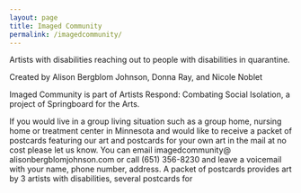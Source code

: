 ```yaml
---
layout: page
title: Imaged Community
permalink: /imagedcommunity/
---
```


Artists with disabilities reaching out to people with disabilities in quarantine.

Created by Alison Bergblom Johnson, Donna Ray, and Nicole Noblet

Imaged Community is part of Artists Respond: Combating Social Isolation, a project of Springboard for the Arts.

If you would live in a group living situation such as a group home, nursing home or treatment center in Minnesota and would like to receive a packet of postcards featuring our art and postcards for your own art in the mail at no cost please let us know. You can email imagedcommunity@ alisonbergblomjohnson.com or call (651) 356-8230‬ and leave a voicemail with your name, phone number, address. A packet of postcards provides art by 3 artists with disabilities, several postcards for 
